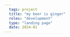 ```yaml
---
  tags: project
  title: "my beer is ginger"
  roles: "development"
  type: "landing page"
  date: 2024-01
---
```

